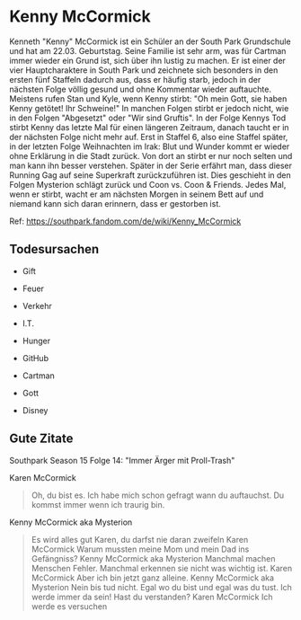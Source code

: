 # Kenny McCormick

Kenneth "Kenny" McCormick ist ein Schüler an der South Park Grundschule und hat am 22.03. Geburtstag.
Seine Familie ist sehr arm, was für Cartman immer wieder ein Grund ist, sich über ihn lustig zu machen.
Er ist einer der vier Hauptcharaktere in South Park und zeichnete sich besonders in den ersten fünf Staffeln dadurch aus, dass er häufig starb, jedoch in der nächsten Folge völlig gesund und ohne Kommentar wieder auftauchte.
Meistens rufen Stan und Kyle, wenn Kenny stirbt: "Oh mein Gott, sie haben Kenny getötet! Ihr Schweine!"
In manchen Folgen stirbt er jedoch nicht, wie in den Folgen "Abgesetzt" oder "Wir sind Gruftis".
In der Folge Kennys Tod stirbt Kenny das letzte Mal für einen längeren Zeitraum, danach taucht er in der nächsten Folge nicht mehr auf.
Erst in Staffel 6, also eine Staffel später, in der letzten Folge Weihnachten im Irak: Blut und Wunder kommt er wieder ohne Erklärung in die Stadt zurück.
Von dort an stirbt er nur noch selten und man kann ihn besser verstehen.
Später in der Serie erfährt man, dass dieser Running Gag auf seine Superkraft zurückzuführen ist.
Dies geschieht in den Folgen Mysterion schlägt zurück und Coon vs. Coon & Friends.
Jedes Mal, wenn er stirbt, wacht er am nächsten Morgen in seinem Bett auf und niemand kann sich daran erinnern, dass er gestorben ist. 

Ref: https://southpark.fandom.com/de/wiki/Kenny_McCormick

## Todesursachen

* Gift

* Feuer

* Verkehr

* I.T.

* Hunger

* GitHub

* Cartman

* Gott

* Disney

## Gute Zitate

Southpark Season 15 Folge 14: "Immer Ärger mit Proll-Trash"

Karen McCormick
> Oh, du bist es. Ich habe mich schon gefragt wann du auftauchst. Du kommst immer wenn ich traurig bin.

Kenny McCormick aka Mysterion
> Es wird alles gut Karen, du darfst nie daran zweifeln
Karen McCormick
> Warum mussten meine Mom und mein Dad ins Gefängniss?
Kenny McCormick aka Mysterion
> Manchmal machen Menschen Fehler. Manchmal erkennen sie nicht was wichtig ist.
Karen McCormick
> Aber ich bin jetzt ganz alleine.
Kenny McCormick aka Mysterion
> Nein bis tud nicht. Egal wo du bist und egal was du tust. Ich werde immer da sein! Hast du verstanden?
Karen McCormick
> Ich werde es versuchen

